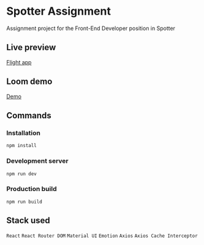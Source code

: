 # Spotter Assignment

Assignment project for the Front-End Developer position in Spotter

## Live preview

[Flight app](https://flights-app-assignment.netlify.app)

## Loom demo

[Demo](https://www.loom.com/share/12c7c45063dd44ceaddad1dd5fbd1ff4?sid=9a798b7b-3596-4968-b24e-47a54408b16a)

## Commands

### Installation

`npm install`

### Development server

`npm run dev`

### Production build

`npm run build`

## Stack used

`React`
`React Router DOM`
`Material UI`
`Emotion`
`Axios`
`Axios Cache Interceptor`
